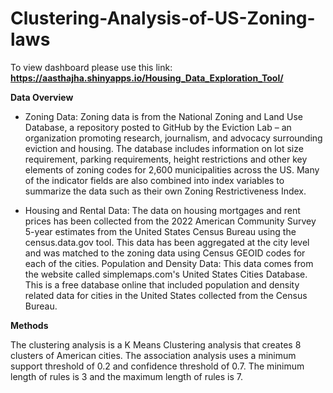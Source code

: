 # Clustering-Analysis-of-US-Zoning-laws

To view dashboard please use this link: **https://aasthajha.shinyapps.io/Housing_Data_Exploration_Tool/**

**Data Overview**

- Zoning Data: Zoning data is from the National Zoning and Land Use Database, a repository posted to GitHub by the Eviction Lab – an organization promoting research, journalism, and advocacy surrounding eviction and housing. The database includes information on lot size requirement, parking requirements, height restrictions and other key elements of zoning codes for 2,600 municipalities across the US. Many of the indicator fields are also combined into index variables to summarize the data such as their own Zoning Restrictiveness Index.

- Housing and Rental Data: The data on housing mortgages and rent prices has been collected from the 2022 American Community Survey 5-year estimates from the United States Census Bureau using the census.data.gov tool. This data has been aggregated at the city level and was matched to the zoning data using Census GEOID codes for each of the cities.
Population and Density Data: This data comes from the website called simplemaps.com's United States Cities Database. This is a free database online that included population and density related data for cities in the United States collected from the Census Bureau.

**Methods**

The clustering analysis is a K Means Clustering analysis that creates 8 clusters of American cities. The association analysis uses a minimum support threshold of 0.2 and confidence threshold of 0.7. The minimum length of rules is 3 and the maximum length of rules is 7.


